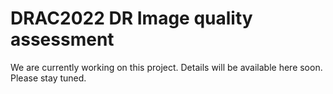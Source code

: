 # DRAC2022 DR Image quality assessment

We are currently working on this project. Details will be available here soon.
Please stay tuned.
